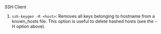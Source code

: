SSH Client

1. `ssh-keygen -R <host>`: Removes all keys belonging to hostname from a known_hosts file.  This option is useful to delete hashed hosts (see the -H option above).

